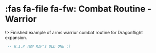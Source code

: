 # :fas fa-file fa-fw: Combat Routine - Warrior

!> Finished example of arms warrior combat routine for Dragonflight expansion.

```lua
 -- W.I.P TWW RIP's OLD ONE :)
```
